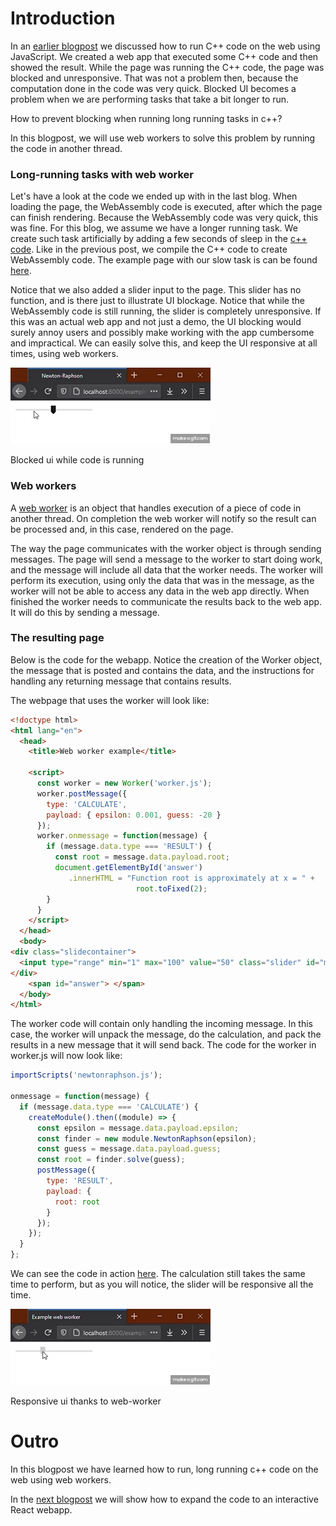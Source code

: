 # Introduction
In an [earlier blogpost](../js-webapp/README.md) we discussed how to run C++ code on the web using JavaScript. We created a web app that executed some C++ code and then showed the result. While the page was running the C++ code, the page was blocked and unresponsive. That was not a problem then, because the computation done in the code was very quick. Blocked UI becomes a problem when we are performing tasks that take a bit longer to run. 


How to prevent blocking when running long running tasks in c++?

In this blogpost, we will use web workers to solve this problem by running the code in another thread.

### Long-running tasks with web worker

Let's have a look at the code we ended up with in the last blog. When loading the page, the WebAssembly code is executed, after which the page can finish rendering. Because the WebAssembly code was very quick, this was fine. For this blog, we assume we have a longer running task. We create such task artificially by adding a few seconds of sleep in the [c++ code](newtonraphson.cpp). Like in the previous post, we compile the C++ code to create WebAssembly code. The example page with our slow task is can be found [here](https://nlesc-jcer.github.io/run-cpp-on-web/js-webapp-async/example-blocking.html).

Notice that we also added a slider input to the page. This slider has no function, and is there just to illustrate UI blockage. Notice that while the WebAssembly code is still running, the slider is completely unresponsive. If this was an actual web app and not just a demo, the UI blocking would surely annoy users and possibly make working with the app cumbersome and impractical. We can easily solve this, and keep the UI responsive at all times, using web workers.


![blocking ui](blocking.gif)

Blocked ui while code is running

### Web workers

A [web worker](https://developer.mozilla.org/en-US/docs/Web/API/Web_Workers_API) is an object that handles execution of a piece of code in another thread. On completion the web worker will notify so the result can be processed and, in this case, rendered on the page. 


The way the page communicates with the worker object is through sending messages. The page will send a message to the worker to start doing work, and the message will include all data that the worker needs. The worker will perform its execution, using only the data that was in the message, as the worker will not be able to access any data in the web app directly. When finished the worker needs to communicate the results back to the web app. It will do this by sending a message. 


### The resulting page

Below is the code for the webapp. Notice the creation of the Worker object, the message that is posted and contains the data, and the instructions for handling any returning message that contains results. 

The webpage that uses the worker will look like:
```html
<!doctype html>
<html lang="en">
  <head>
    <title>Web worker example</title>

    <script>
      const worker = new Worker('worker.js');
      worker.postMessage({
        type: 'CALCULATE',
        payload: { epsilon: 0.001, guess: -20 }
      });
      worker.onmessage = function(message) {
        if (message.data.type === 'RESULT') {
          const root = message.data.payload.root;
          document.getElementById('answer')
		     .innerHTML = "Function root is approximately at x = " +
                            root.toFixed(2);
        }
      }
    </script>
  </head>
  <body>
<div class="slidecontainer">
  <input type="range" min="1" max="100" value="50" class="slider" id="myRange">
</div>
    <span id="answer"> </span>
  </body>
</html>
```

The worker code will contain only handling the incoming message. In this case, the worker will unpack the message, do the calculation, and pack the results in a new message that it will send back.
The code for the worker in worker.js will now look like:
```js
importScripts('newtonraphson.js');

onmessage = function(message) {
  if (message.data.type === 'CALCULATE') {
    createModule().then((module) => {
      const epsilon = message.data.payload.epsilon;
      const finder = new module.NewtonRaphson(epsilon);
      const guess = message.data.payload.guess;
      const root = finder.solve(guess);
      postMessage({
        type: 'RESULT',
        payload: {
          root: root
        }
      });
    });
  }
};

```

We can see the code in action [here](https://nlesc-jcer.github.io/run-cpp-on-web/js-webapp-async/example-web-worker.html). The calculation still takes the same time to perform, but as you will notice, the slider will be responsive all the time.

![responsive ui](web-worker.gif)

Responsive ui thanks to web-worker

# Outro
In this blogpost we have learned how to run, long running c++ code on the web using web workers.

In the [next blogpost](../js-react/README.md) we will show how to expand the code to an interactive React webapp.
